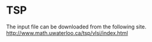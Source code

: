 # TSP
The input file can be downloaded from the following site.
http://www.math.uwaterloo.ca/tsp/vlsi/index.html